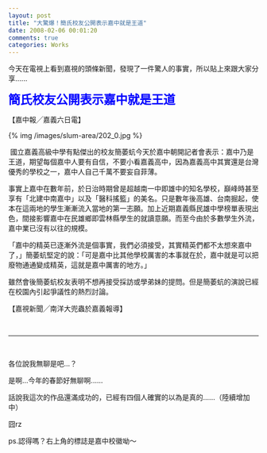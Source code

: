 ```yaml
---
layout: post
title: "大驚爆！簡氏校友公開表示嘉中就是王道"
date: 2008-02-06 00:01:20
comments: true
categories: Works
---
```

<p>今天在電視上看到嘉視的頭條新聞，發現了一件驚人的事實，所以貼上來跟大家分享......</p><p><font color="#0000ff" size="5"><strong>簡氏校友公開表示嘉中就是王道</strong></font></p><p>【嘉中報╱嘉義六日電】</p><p>{% img /images/slum-area/202_0.jpg %}</p><p> 國立嘉義高級中學有點傑出的校友簡萎蚢今天於嘉中朝開記者會表示：嘉中乃是王道，期望每個嘉中人要有自信，不要小看嘉義高中，因為嘉義高中其實還是台灣優秀的學校之一，嘉中人自己千萬不要妄自菲薄。</p><p>事實上嘉中在數年前，於日治時期曾是超越南一中即雄中的知名學校，巔峰時甚至享有「北建中南嘉中」以及「醫科搖籃」的美名。只是數年後高雄、台南掘起，使本在這兩地的學生漸漸流入當地的第一志願。加上近期嘉義縣民雄中學榜單表現出色，間接影響嘉中在民雄鄉即雲林縣學生的就讀意願。而至今由於多數學生外流，嘉中業已沒有以往的規模。</p><p>「嘉中的精英已逐漸外流是個事實，我們必須接受，其實精英們都不太想來嘉中了，」簡萎蚢堅定的說：「可是嘉中比其他學校厲害的本事就在於，嘉中就是可以把廢物通通變成精英，這就是嘉中厲害的地方。」</p><p>雖然會後簡萎蚢校友表明不想再接受採訪或學弟妹的提問。但是簡萎蚢的演說已經在校園內引起爭議性的熱烈討論。</p><p>【嘉視新聞╱南洋大兜蟲於嘉義報導】</p><p> </p><hr /><p> </p><p>各位說我無聊是吧...？</p><p>是啊...今年的春節好無聊啊......</p><p>話說我這次的作品還滿成功的，已經有四個人確實的以為是真的......（陸續增加中）</p><p>囧rz</p><p>ps.認得嗎？右上角的標誌是嘉中校徽呦～</p>
